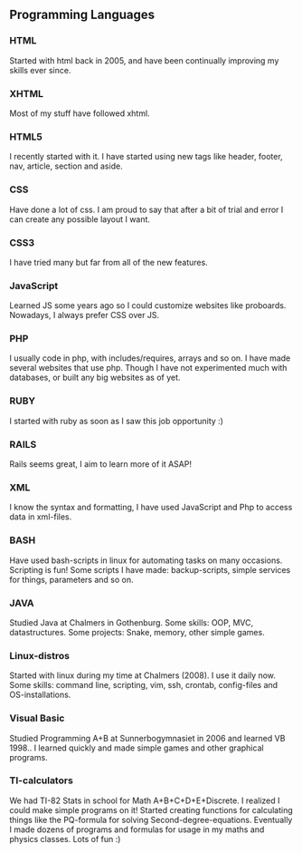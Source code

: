 Programming Languages
---------------------

### HTML
Started with html back in 2005, and have been continually improving my skills ever since.

### XHTML
Most of my stuff have followed xhtml.

### HTML5
I recently started with it. I have started using new tags like header, footer, nav, article, section and aside.

### CSS
Have done a lot of css. I am proud to say that after a bit of trial and error I can create any possible layout I want.

### CSS3
I have tried many but far from all of the new features.

### JavaScript
Learned JS some years ago so I could customize websites like proboards. Nowadays, I always prefer CSS over JS. 

### PHP
I usually code in php, with includes/requires, arrays and so on.
I have made several websites that use php.
Though I have not experimented much with databases, or built any big websites as of yet.

### RUBY
I started with ruby as soon as I saw this job opportunity :)

### RAILS
Rails seems great, I aim to learn more of it ASAP!

### XML
I know the syntax and formatting, I have used JavaScript and Php to access data in xml-files.

### BASH
Have used bash-scripts in linux for automating tasks on many occasions. Scripting is fun!
Some scripts I have made: backup-scripts, simple services for things, parameters and so on.

### JAVA
Studied Java at Chalmers in Gothenburg. Some skills: OOP, MVC, datastructures.
Some projects: Snake, memory, other simple games.

### Linux-distros
Started with linux during my time at Chalmers (2008). I use it daily now. Some skills: command line, scripting, vim, ssh, crontab, config-files and OS-installations.

### Visual Basic
Studied Programming A+B at Sunnerbogymnasiet in 2006 and learned VB 1998.. I learned quickly and made simple games and other graphical programs.

### TI-calculators
We had TI-82 Stats in school for Math A+B+C+D+E+Discrete. I realized I could make simple programs on it! Started creating functions for calculating things like the PQ-formula for solving Second-degree-equations. Eventually I made dozens of programs and formulas for usage in my maths and physics classes. Lots of fun :)
